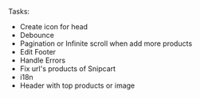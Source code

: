 Tasks:

- Create icon for head
- Debounce
- Pagination or Infinite scroll when add more products
- Edit Footer
- Handle Errors
- Fix url's products of Snipcart
- i18n
- Header with top products or image
